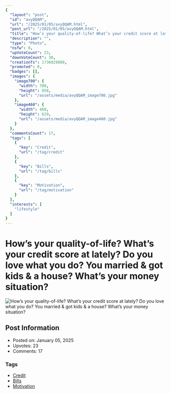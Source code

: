 ```yaml
---
{
  "layout": "post",
  "id": "avyQQAM",
  "url": "/2025/01/05/avyQQAM.html",
  "post_url": "/2025/01/05/avyQQAM.html",
  "title": "How’s your quality-of-life? What’s your credit score at lately? Do you love what you do? You married & got kids & a house? What’s your money situation?",
  "description": "",
  "type": "Photo",
  "nsfw": 0,
  "upVoteCount": 23,
  "downVoteCount": 30,
  "creationTs": 1736029800,
  "promoted": 0,
  "badges": [],
  "images": {
    "image700": {
      "width": 700,
      "height": 958,
      "url": "/assets/media/avyQQAM_image700.jpg"
    },
    "image460": {
      "width": 460,
      "height": 629,
      "url": "/assets/media/avyQQAM_image460.jpg"
    }
  },
  "commentsCount": 17,
  "tags": [
    {
      "key": "Credit",
      "url": "/tag/credit"
    },
    {
      "key": "Bills",
      "url": "/tag/bills"
    },
    {
      "key": "Motivation",
      "url": "/tag/motivation"
    }
  ],
  "interests": [
    "lifestyle"
  ]
}
---
```


# How’s your quality-of-life? What’s your credit score at lately? Do you love what you do? You married & got kids & a house? What’s your money situation?

![How’s your quality-of-life? What’s your credit score at lately? Do you love what you do? You married & got kids & a house? What’s your money situation?](/assets/media/avyQQAM_image700.jpg)

## Post Information

- Posted on: January 05, 2025
- Upvotes: 23
- Comments: 17

### Tags

- [Credit](/tag/Credit)
- [Bills](/tag/Bills)
- [Motivation](/tag/Motivation)
